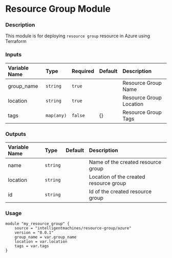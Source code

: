# Resource Group Module

### Description
This module is for deploying `resource group` resource in Azure using Terraform

### Inputs
|Variable Name|Type|Required| Default |Description|
|:------|:------|:-----|:-----|:-----|
| group_name| `string` | `true` | | Resource Group Name
| location | `string` | `true` | | Resource Group Location
| tags | `map(any)` | `false` | {} | Resource Group Tags


### Outputs
|Variable Name|Type| Default |Description|
|:------|:------|:-----|:-----|
| name| `string` | | Name of the created resource group
| location| `string` | | Location of the created resource group
| id| `string` | | Id of the created resource group


### Usage 
```
module "my_resource_group" {
    source = "intelligentmachines/resource-group/azure"
    version = "0.0.1"
    group_name = var.group_name
    location = var.location
    tags = var.tags
}
```